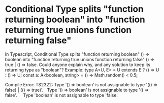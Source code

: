 
# Conditional Type splits "function returning boolean" into "function returning true unions function returning false"

In Typescript, Conditional Type splits "function returning boolean" () => boolean into "function returning true unions function returning false" () => true | () => false.
Could anyone explain why, and any solution to keep its returning type as "boolean"?
Example:
type A<U, E> = U extends E ? () => U : () => U;
const a: A<boolean, string> = () => Math.random() < 0.5;

Compile Error:
TS2322: Type '() => boolean' is not assignable to type '(() => false) | (() => true)'.
   Type '() => boolean' is not assignable to type '() => false'.
     Type 'boolean' is not assignable to type 'false'.


        